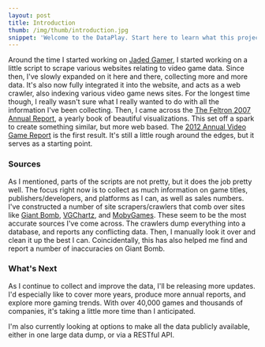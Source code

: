 ```yaml
---
layout: post
title: Introduction
thumb: /img/thumb/introduction.jpg
snippet: 'Welcome to the DataPlay. Start here to learn what this project is about, and what to expect.'
---
```


Around the time I started working on [Jaded Gamer](http://jadedgamer.com/), I started working on a little script to scrape various websites relating to video game data. Since then, I've slowly expanded on it here and there, collecting more and more data. It's also now fully integrated it into the website, and acts as a web crawler, also indexing various video game news sites. For the longest time though, I really wasn't sure what I really wanted to do with all the information I've been collecting. Then, I came across the [The Feltron 2007 Annual Report](http://feltron.com/ar07_01.html), a yearly book of beautiful visualizations. This set off a spark to create something similar, but more web based. The [2012 Annual Video Game Report](http://data.alifewellplayed.com/2012-stats) is the first result. It's still a little rough around the edges, but it serves as a starting point.

### Sources

As I mentioned, parts of the scripts are not pretty, but it does the job pretty well. The focus right now is to collect as much information on game titles, publishers/developers, and platforms as I can, as well as sales numbers. I've constructed a number of site scrapers/crawlers that comb over sites like [Giant Bomb](http://giantbomb.com), [VGChartz](http://www.vgchartz.com/), and [MobyGames](http://www.mobygames.com/). These seem to be the most accurate sources I've come across. The crawlers dump everything into a database, and reports any conflicting data. Then, I manually look it over and clean it up the best I can. Coincidentally, this has also helped me find and report a number of inaccuracies on Giant Bomb.

### What's Next

As I continue to collect and improve the data, I'll be releasing more updates. I'd especially like to cover more years, produce more annual reports, and explore more gaming trends. With over 40,000 games and thousands of companies, it's taking a little more time than I anticipated.

I'm also currently looking at options to make all the data publicly available, either in one large data dump, or via a RESTful API.

